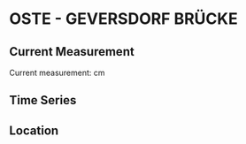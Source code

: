 # OSTE - GEVERSDORF BRÜCKE

## Current Measurement

Current measurement: <Value topic="rivers/pegel-online/OSTE/GEVERSDORF_BRÜCKE/measurementValue"/> cm

## Time Series

<TimeSeries topic="rivers/pegel-online/OSTE/GEVERSDORF_BRÜCKE/measurementValue" period="week" />

## Location

<WorldMap>
  <Marker lat="53.80124318655905" lon="9.080457720114461" labelTopic="rivers/pegel-online/OSTE/GEVERSDORF_BRÜCKE" />
</WorldMap>
